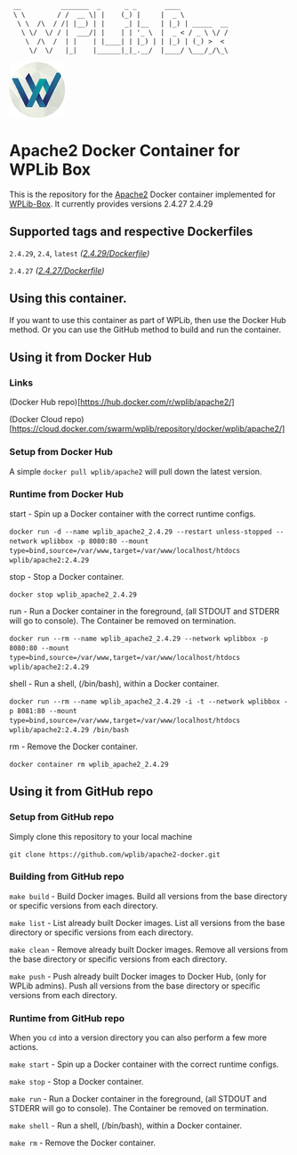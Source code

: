 ```
 __          _______  _      _ _       ____
 \ \        / /  __ \| |    (_) |     |  _ \
  \ \  /\  / /| |__) | |     _| |__   | |_) | _____  __
   \ \/  \/ / |  ___/| |    | | '_ \  |  _ < / _ \ \/ /
    \  /\  /  | |    | |____| | |_) | | |_) | (_) >  <
     \/  \/   |_|    |______|_|_.__/  |____/ \___/_/\_\
```

![WPLib-Box](https://github.com/wplib/wplib.github.io/raw/master/WPLib-Box-100x.png)


# Apache2 Docker Container for WPLib Box
This is the repository for the [Apache2](http://apache.org/) Docker container implemented for [WPLib-Box](https://github.com/wplib/wplib-box).
It currently provides versions 2.4.27 2.4.29


## Supported tags and respective Dockerfiles

`2.4.29`, `2.4`, `latest` _([2.4.29/Dockerfile](https://github.com/wplib/apache2-docker/blob/master/2.4.29/Dockerfile))_

`2.4.27` _([2.4.27/Dockerfile](https://github.com/wplib/apache2-docker/blob/master/2.4.27/Dockerfile))_


## Using this container.
If you want to use this container as part of WPLib, then use the Docker Hub method.
Or you can use the GitHub method to build and run the container.


## Using it from Docker Hub

### Links
(Docker Hub repo)[https://hub.docker.com/r/wplib/apache2/]

(Docker Cloud repo)[https://cloud.docker.com/swarm/wplib/repository/docker/wplib/apache2/]


### Setup from Docker Hub
A simple `docker pull wplib/apache2` will pull down the latest version.


### Runtime from Docker Hub
start - Spin up a Docker container with the correct runtime configs.

`docker run -d --name wplib_apache2_2.4.29 --restart unless-stopped --network wplibbox -p 8080:80 --mount type=bind,source=/var/www,target=/var/www/localhost/htdocs wplib/apache2:2.4.29`

stop - Stop a Docker container.

`docker stop wplib_apache2_2.4.29`

run - Run a Docker container in the foreground, (all STDOUT and STDERR will go to console). The Container be removed on termination.

`docker run --rm --name wplib_apache2_2.4.29 --network wplibbox -p 8080:80 --mount type=bind,source=/var/www,target=/var/www/localhost/htdocs wplib/apache2:2.4.29`

shell - Run a shell, (/bin/bash), within a Docker container.

`docker run --rm --name wplib_apache2_2.4.29 -i -t --network wplibbox -p 8081:80 --mount type=bind,source=/var/www,target=/var/www/localhost/htdocs wplib/apache2:2.4.29 /bin/bash`

rm - Remove the Docker container.

`docker container rm wplib_apache2_2.4.29`


## Using it from GitHub repo

### Setup from GitHub repo
Simply clone this repository to your local machine

`git clone https://github.com/wplib/apache2-docker.git`


### Building from GitHub repo
`make build` - Build Docker images. Build all versions from the base directory or specific versions from each directory.


`make list` - List already built Docker images. List all versions from the base directory or specific versions from each directory.


`make clean` - Remove already built Docker images. Remove all versions from the base directory or specific versions from each directory.


`make push` - Push already built Docker images to Docker Hub, (only for WPLib admins). Push all versions from the base directory or specific versions from each directory.


### Runtime from GitHub repo
When you `cd` into a version directory you can also perform a few more actions.

`make start` - Spin up a Docker container with the correct runtime configs.


`make stop` - Stop a Docker container.


`make run` - Run a Docker container in the foreground, (all STDOUT and STDERR will go to console). The Container be removed on termination.


`make shell` - Run a shell, (/bin/bash), within a Docker container.


`make rm` - Remove the Docker container.


